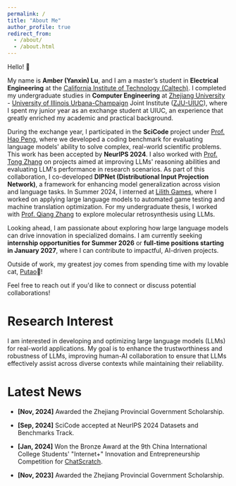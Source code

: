 ```yaml
---
permalink: /
title: "About Me"
author_profile: true
redirect_from: 
  - /about/
  - /about.html
---
```


Hello! 👋 

My name is **Amber (Yanxin) Lu**, and I am a master’s student in **Electrical Engineering** at the [California Institute of Technology (Caltech)](https://www.caltech.edu/). I completed my undergraduate studies in **Computer Engineering** at [Zhejiang University](https://www.zju.edu.cn/english/) - [University of Illinois Urbana-Champaign](https://illinois.edu/) Joint Institute ([ZJU-UIUC](https://zjui.intl.zju.edu.cn/en)), where I spent my junior year as an exchange student at UIUC, an experience that greatly enriched my academic and practical background.

During the exchange year, I participated in the **SciCode** project under [Prof. Hao Peng](https://haopeng-nlp.github.io/), where we developed a coding benchmark for evaluating language models' ability to solve complex, real-world scientific problems. This work has been accepted by **NeurIPS 2024**. I also worked with [Prof. Tong Zhang](https://tongzhang-ml.org/) on projects aimed at improving LLMs' reasoning abilities and evaluating LLM's performance in research scenarios. As part of this collaboration, I co-developed **DIPNet (Distributional Input Projection Network)**, a framework for enhancing model generalization across vision and language tasks. In Summer 2024, I interned at [Lilith Games](https://www.lilith.com/?locale=en-US), where I worked on applying large language models to automated game testing and machine translation optimization. For my undergraduate thesis, I worked with [Prof. Qiang Zhang](https://qiangairesearcher.github.io/) to explore molecular retrosynthesis using LLMs.

Looking ahead, I am passionate about exploring how large language models can drive innovation in specialized domains. I am currently seeking **internship opportunities for Summer 2026** or **full-time positions starting in January 2027**, where I can contribute to impactful, AI-driven projects.

Outside of work, my greatest joy comes from spending time with my lovable cat, [Putao](https://yanxinlu.github.io/putao/)🍇!

Feel free to reach out if you'd like to connect or discuss potential collaborations!

# Research Interest

I am interested in developing and optimizing large language models (LLMs) for real-world applications. My goal is to enhance the trustworthiness and robustness of LLMs, improving human-AI collaboration to ensure that LLMs effectively assist across diverse contexts while maintaining their reliability.

# Latest News

* __[Nov, 2024]__  Awarded the Zhejiang Provincial Government Scholarship.

* __[Sep, 2024]__  SciCode accepted at NeurIPS 2024 Datasets and Benchmarks Track.

* __[Jan, 2024]__  Won the Bronze Award at the 9th China International College Students' "Internet+" Innovation and Entrepreneurship Competition for [ChatScratch](https://yanxinlu.github.io/files/ChatScratch.pdf).

* __[Nov, 2023]__  Awarded the Zhejiang Provincial Government Scholarship.

